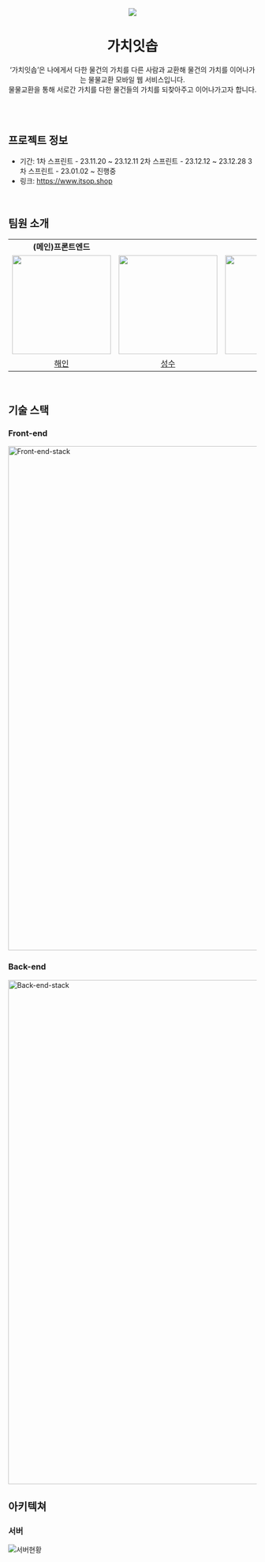 <div align="center">
  <img src="https://github.com/KostaMiniProject/.github/assets/40792205/b95ad270-288c-44ec-8f47-e9b2ad4f267e" />
  <h1>가치잇솝</h1>
  <p>‘가치잇솝’은 나에게서 다한 물건의 가치를 다른 사람과 교환해 물건의 가치를 이어나가는 물물교환 모바일 웹 서비스입니다. <br /> 
    물물교환을 통해 서로간 가치를 다한 물건들의 가치를 되찾아주고 이어나가고자 합니다.</p>
</div>

<br />
<br />

## 프로젝트 정보
* 기간: 1차 스프린트 - 23.11.20 ~ 23.12.11
        2차 스프린트 - 23.12.12 ~ 23.12.28
        3차 스프린트 - 23.01.02 ~ 진행중
* 링크: https://www.itsop.shop

<br />

## 팀원 소개
<table>
<!-- 팀 -->
  <tr>
    <td align="center" colspan="1"><strong>(메인)프론트엔드</strong></td>
    <td align="center" colspan="4"><strong>(메인)백엔드</strong></td>
  </tr>

<!-- 이미지 -->
  <tr>
    <!-- FE (해인) -->
    <td>
      <a href="https://github.com/haenanim">
        <img src="https://github.com/ConnectingChips/.github/assets/40792205/fb029fd1-6715-483f-9f95-68dec8ca0989" width="200px"/>
      </a>
    </td>
    <!-- BE (성수) -->
    <td>
      <a href="https://github.com/HeWillGoTillTheEnd">
        <img src="https://github.com/ConnectingChips/.github/assets/40792205/767bba33-0542-4cf8-9876-efbba597e2aa" width="200px"/>
      </a>
    </td>
    <!-- BE (창민) -->
    <td>
      <a href="https://github.com/indaegu">
        <img src="https://github.com/ConnectingChips/.github/assets/40792205/9d90810f-612a-4fd9-9540-9c743da75441" width="200px"/>
      </a>
    </td>
    <!-- BE (윤진) -->
    <td>
      <a href="https://github.com/oyunojino">
        <img src="https://github.com/ConnectingChips/.github/assets/40792205/9a3ab3c5-43fb-4a7a-adb8-61412a54a619" width="200px"/>
      </a>
    </td>
    <!-- BE (동건) -->
    <td>
      <a href="https://github.com/ehdrjs0836">
        <img src="https://avatars.githubusercontent.com/u/58157724?v=4" width="200px"/>
      </a>
    </td>
  </tr>

<!-- 팀원 이름 -->
  <tr>
    <!-- FE (해인) -->
    <td align="center">
        <a href="https://github.com/haenanim">해인</a>
    </td>
    <!-- FE (성수) -->
    <td align="center">
        <a href="https://github.com/HeWillGoTillTheEnd">성수</a>
    </td>
    <!-- FE (창민) -->
    <td align="center">
        <a href="https://github.com/indaegu">창민</a>
    </td>
    <!-- BE (윤진) -->
    <td align="center">
        <a href="https://github.com/oyunojino">윤진</a>
    </td>
    <!-- BE (동건) -->
    <td align="center">
        <a href="https://github.com/ehdrjs0836">동건</a>
    </td>
  </tr>
</table>

<br />

## 기술 스택 
### Front-end
<img width="1020" alt="Front-end-stack" src="https://github.com/KostaMiniProject/.github/assets/40792205/1cbd25e5-535a-4e3e-946c-5380dd56ac9b">


### Back-end
<img width="1020" alt="Back-end-stack" src="https://github.com/KostaMiniProject/.github/assets/40792205/efeeb8b1-d249-4f7f-8cc2-2774897bf352">

<br />

## 아키텍쳐

### 서버
![서버현황](https://github.com/KostaMiniProject/.github/assets/40792205/911fd65e-be50-4807-841b-4cc93c01e172)

<br />

